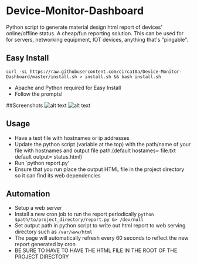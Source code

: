 # Device-Monitor-Dashboard
Python script to generate material design html report of devices' online/offline status. A cheap/fun reporting solution.
This can be used for for servers, networking equipment, IOT devices, anything that's "pingable".  

## Easy Install
`curl -sL https://raw.githubusercontent.com/circa10a/Device-Monitor-Dashboard/master/install.sh > install.sh && bash install.sh`
- Apache and Python required for Easy Install
- Follow the prompts!

##Screenshots
![alt text](http://i.imgur.com/GWjdckj.png)
![alt text](http://i.imgur.com/GQPRwjn.png)

## Usage
- Have a text file with hostnames or ip addresses
- Update the python script (variable at the top) with the path/name of your file with hostnames and output file path.(default hostames= file.txt   default output= status.html)
- Run `python report.py'
- Ensure that you run place the output HTML file in the project directory so it can find its web dependencies

## Automation
- Setup a web server
- Install a new cron job to run the report periodically `python $path/to/project_directory/report.py &> /dev/null`
- Set output path in python script to write out html report to web serving directory such as `/var/www/html`
- The page will automatically refresh every 60 seconds to reflect the new report generated by cron
- BE SURE TO HAVE TO HAVE THE HTML FILE IN THE ROOT OF THE PROJECT DIRECTORY
